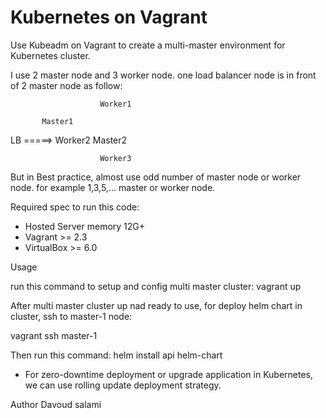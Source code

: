 Kubernetes on Vagrant
==

Use Kubeadm on Vagrant to create a multi-master environment for Kubernetes cluster.


I use 2 master node and 3 worker node. one load balancer node is in front of 2 master node as follow: 


                        Worker1
                   
           Master1 
LB =====>               Worker2
           Master2 

                        Worker3


But in Best practice, almost use odd number  of master node or worker node. for example 1,3,5,... master or worker node.


Required spec to run this code:
 - Hosted Server memory 12G+
 - Vagrant >= 2.3
 - VirtualBox >= 6.0

Usage

run this command to setup and config multi master cluster:
vagrant up

After multi master cluster up nad ready to use, for deploy helm chart in cluster, ssh to master-1 node:

 vagrant ssh master-1

Then run this command:
helm install api helm-chart



* For zero-downtime deployment or upgrade application in Kubernetes, we can use rolling update deployment strategy.


Author
Davoud salami
